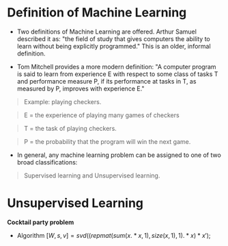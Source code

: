 # Definition of Machine Learning

- Two definitions of Machine Learning are offered. Arthur Samuel described it as: "the field of study that gives computers the ability to learn without being explicitly programmed." This is an older, informal definition.

- Tom Mitchell provides a more modern definition: "A computer program is said to learn from experience E with respect to some class of tasks T and performance measure P, if its performance at tasks in T, as measured by P, improves with experience E."

>Example: playing checkers.

>E = the experience of playing many games of checkers

>T = the task of playing checkers.

>P = the probability that the program will win the next game.

- In general, any machine learning problem can be assigned to one of two broad classifications:

>Supervised learning and Unsupervised learning.

# Unsupervised Learning

**Cocktail party problem**

- Algorithm
$[W,s,v]=svd((repmat(sum(x.*x,1),size(x,1),1).*x)*x');$



<!--stackedit_data:
eyJoaXN0b3J5IjpbLTE1OTEwMzQzNzEsMTMwNDk1ODA5NCwxMz
U1MDIxODg3XX0=
-->